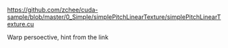 https://github.com/zchee/cuda-sample/blob/master/0_Simple/simplePitchLinearTexture/simplePitchLinearTexture.cu

Warp persoective, hint from the link 
